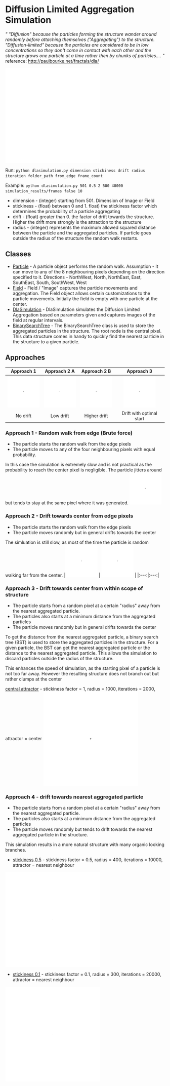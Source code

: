 # Diffusion Limited Aggregation Simulation
<i>" "Diffusion" because the particles forming the structure wander around randomly before attaching themselves ("Aggregating") to the structure. "Diffusion-limited" because the particles are considered to be in low concentrations so they don't come in contact with each other and the structure grows one particle at a time rather then by chunks of particles.... "</i> 
reference: http://paulbourke.net/fractals/dla/

<img align="center" src="simulation_results/sim_15_loop.gif" width="300" height="300" />

Run:
`python dlasimulation.py dimension stickiness drift radius iteration folder_path from_edge frame_count`

Example: ``python dlasimulation.py 501 0.5 2 500 40000 simulation_results/frames false 10 ``

* dimension - (integer) starting from 501. Dimension of Image or Field
* stickiness - (float) between 0 and 1. float) the stickiness factor which determines the probability of a particle aggregating
* drift - (float) greater than 0. the factor of drift towards the structure. Higher the drift more strongly is the attraction to the structure
* radius - (integer) represents the maximum allowed squared distance between 
the particle and the aggregated particles. If particle goes outside the radius of the structure the random walk restarts.
 
 ## Classes
 * [Particle](Particle.py) - A particle object performs the random walk. Assumption -  It can move to any of the 8 neighbouring pixels depending on the direction specified to it. 
    Directions - NorthWest, North, NorthEast, East, SouthEast, South, SouthWest, West
 * [Field](Field.py) - Field / "Image" captures the particle movements and aggregation. The Field object allows certain customizations to the particle movements. Initially the field is empty with one particle at the center.
 * [DlaSimulation](dlasimulation.py) - DlaSimulation simulates the Diffusion Limited Aggregation based on parameters given and captures images of the field at regular intervals. 
 * [BinarySearchTree](BST.py) - The BinarySearchTree class is used to store the aggregated particles in the structure. The root node is the central pixel. This data structure comes in handy to quickly find the nearest particle in the structure to a given particle.
  
 ## Approaches
 |Approach 1 |Approach 2 A| Approach 2 B| Approach 3|
 |:---:|:---:|:---:|:---:|
 |![dla_1](simulation_results/randomwalk1.gif "low_drift")|![dla_1](simulation_results/randomwalk2.gif "low_drift")|![dla_1](simulation_results/randomwalk2_2.gif "low_drift")|![dla_1](simulation_results/randomwalk3.gif "low_drift")|
|No drift|Low drift|Higher drift|Drift with optimal start|
 ### Approach 1 - Random walk from edge (Brute force)
  - The particle starts the random walk from the edge pixels
  - The particle moves to any of the four neighbouring pixels with equal probability.
 
 In this case the simulation is extremely slow and is not practical as the probability to reach the center pixel is negligible. The particle jitters around but tends to stay at the same pixel where it was generated.
![rw1](simulation_results/randomwalk1.gif "no_drift")

 ### Approach 2 - Drift towards center from edge pixels
   - The particle starts the random walk from the edge pixels
   - The particle moves randomly but in general drifts towards the center
   
  The simluation is still slow, as most of the time the particle is random walking far from the center.
|![rw2](simulation_results/randomwalk2.gif "low_drift") | ![rw2_2](simulation_results/randomwalk2_2.gif "high_drift") |
|:---:|:---:|

 ### Approach 3 - Drift towards center from within scope of structure
   - The particle starts from a random pixel at a certain "radius" away from the nearest aggregated particle.
   - The particles also starts at a minimum distance from the aggregated particles
   - The particle moves randomly but in general drifts towards the center
     
   To get the distance from the nearest aggregated particle, a binary search tree (BST) is used to store the aggregated particles in the structure. For a given particle, the BST can get the nearest aggregated particle or the distance to the nearest aggregated particle. This allows the simulation to discard particles outside the radius of the structure.
  
   This enhances the speed of simulation, as the starting pixel of a particle is not too far away.  However the resulting structure does not branch out but rather clumps at the center
   
 [central attractor](simulation_results/sim_1_loop.gif) - stickiness factor = 1, radius = 1000, iterations = 2000, attractor = center
 <img align="center" src="simulation_results/sim_1_loop.gif" width="300" height="300" />

 ### Approach 4 - drift towards nearest aggregated particle
   - The particle starts from a random pixel at a certain "radius" away from the nearest aggregated particle.
   - The particles also starts at a minimum distance from the aggregated particles
   - The particle moves randomly but tends to drift towards the nearest aggregated particle in the structure.

  This simulation results in a more natural structure with many organic looking branches. 

  * [stickiness 0.5](simulation_results/sim_14_loop.gif) -  stickiness factor = 0.5, radius = 400, iterations = 10000, attractor = nearest neighbour
 <img align="center" src="simulation_results/sim_14_loop.gif" width="300" height="300" />
 
  * [stickiness 0.1](simulation_results/sim_15_loop.gif) -  stickiness factor = 0.1, radius = 300, iterations = 20000, attractor = nearest neighbour
 <img align="center" src="simulation_results/sim_15_loop.gif" width="300" height="300" />
 
